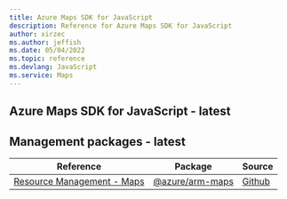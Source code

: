 ```yaml
---
title: Azure Maps SDK for JavaScript
description: Reference for Azure Maps SDK for JavaScript
author: xirzec
ms.author: jeffish
ms.date: 05/04/2022
ms.topic: reference
ms.devlang: JavaScript
ms.service: Maps
---
```

## Azure Maps SDK for JavaScript - latest
## Management packages - latest
| Reference | Package | Source |
|---|---|---|
|[Resource Management - Maps](javascript/api/overview/azure/arm-maps-readme)|[@azure/arm-maps](https://www.npmjs.com/package/@azure/arm-maps)|[Github](https://github.com/Azure/azure-sdk-for-js/blob/main/sdk/maps/arm-maps)|

